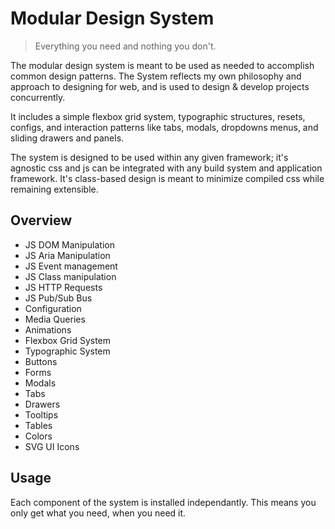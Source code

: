 # Modular Design System

> Everything you need and nothing you don't.

The modular design system is meant to be used as needed to accomplish common design patterns. The System reflects my own philosophy and approach to designing for web, and is used to design & develop projects concurrently.

It includes a simple flexbox grid system, typographic structures, resets, configs, and interaction patterns like tabs, modals, dropdowns menus, and sliding drawers and panels.

The system is designed to be used within any given framework; it's agnostic css and js can be integrated with any build system and application framework. It's class-based design is meant to minimize compiled css while remaining extensible.

## Overview

- JS DOM Manipulation
- JS Aria Manipulation
- JS Event management
- JS Class manipulation
- JS HTTP Requests
- JS Pub/Sub Bus
- Configuration
- Media Queries
- Animations
- Flexbox Grid System
- Typographic System
- Buttons
- Forms
- Modals
- Tabs
- Drawers
- Tooltips
- Tables
- Colors
- SVG UI Icons

## Usage

Each component of the system is installed independantly. This means you only get what you need, when you need it.



